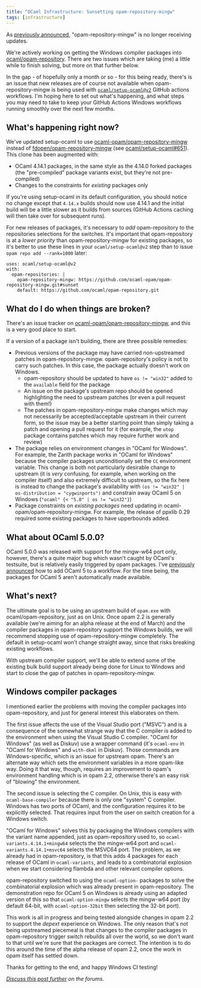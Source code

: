 ```yaml
---
title: "OCaml Infrastructure: Sunsetting opam-repository-mingw"
tags: [infrastructure]
---
```


As [previously announced](https://fdopen.github.io/opam-repository-mingw/2021/02/26/repo-discontinued), "opam-repository-mingw" is no longer receiving updates.

We're actively working on getting the Windows compiler packages into [ocaml/opam-repository](https://github.com/ocaml/opam-repository). There are two issues which are taking (me) a little while to finish solving, but more on that further below.

In the gap - of hopefully only a month or so - for this being ready, there's is an issue that new releases are of course not available when opam-repository-mingw is being used with [`ocaml/setup-ocaml@v2`](https://github.com/ocaml/setup-ocaml) GitHub actions workflows. I'm hoping here to set out what's happening, and what steps you may need to take to keep your GitHub Actions Windows workflows running smoothly over the next few months.

## What's happening right now?

We've updated setup-ocaml to use [ocaml-opam/opam-repository-mingw](https://github.com/ocaml-opam/opam-repository-mingw) instead of [fdopen/opam-repository-mingw](https://github.com/fdopen/opam-repository-mingw) (see [ocaml/setup-ocaml#651](https://github.com/ocaml/setup-ocaml/pull/651)). This clone has been augmented with:
- OCaml 4.14.1 packages, in the same style as the 4.14.0 forked packages (the "pre-compiled" package variants exist, but they're not pre-compiled)
- Changes to the constraints for _existing_ packages only

If you're using setup-ocaml in its default configuration, you should notice no change except that `4.14.x` builds should now use 4.14.1 and the initial build will be a little slower as it builds from sources (GitHub Actions caching will then take over for subsequent runs).

For new releases of packages, it's necessary to _add_ opam-repository to the repositories selections for the switches. It's important that opam-repository is at a _lower priority_ than opam-repository-mingw for existing packages, so it's better to use these lines in your `ocaml/setup-ocaml@v2` step than to issue `opam repo add --rank=1000` later:

```
uses: ocaml/setup-ocaml@v2
with:
  opam-repositories: |
    opam-repository-mingw: https://github.com/ocaml-opam/opam-repository-mingw.git#sunset
    default: https://github.com/ocaml/opam-repository.git
```

## What do I do when things are broken?

There's an issue tracker on [ocaml-opam/opam-repository-mingw](https://github.com/ocaml-opam/opam-repository-mingw/issues), and this is a very good place to start.

If a version of a package isn't building, there are three possible remedies:

- Previous versions of the package may have carried non-upstreamed patches in opam-repository-mingw. opam-repository's policy is not to carry such patches. In this case, the package actually doesn't work on Windows.
  - opam-repository should be updated to have `os != "win32"` added to the `available` field for the package
  - An issue on the package's upstream repo should be opened highlighting the need to upstream patches (or even a pull request with them!)
  - The patches in opam-repository-mingw make changes which may not necessarily be accepted/acceptable upstream in their current form, so the issue may be a better starting point than simply taking a patch and opening a pull request for it (for example, the `utop` package contains patches which may require further work and review)
- The package relies on environment changes in "OCaml for Windows". For example, the Zarith package works in "OCaml for Windows" because the compiler packages unconditionally set the `CC` environment variable. This change is both not particularly desirable change to upstream (it is _very_ confusing, for example, when working on the compiler itself) and also extremely difficult to upstream, so the fix here is instead to change the package's availability with `(os != "win32" | os-distribution = "cygwinports")` and constrain away OCaml 5 on Windows (`"ocaml" {< "5.0" | os != "win32"}`)
- Package constraints on _existing packages_ need updating in ocaml-opam/opam-repository-mingw. For example, the release of ppxlib 0.29 required some existing packages to have upperbounds added.

## What about OCaml 5.0.0?

OCaml 5.0.0 was released with support for the mingw-w64 port only, however, there's a quite major bug which wasn't caught by OCaml's testsuite, but is relatively easily triggered by opam packages. I've [previously announced](https://discuss.ocaml.org/t/pre-ann-installing-windows-ocaml-5-0-0-in-opam/11150) how to add OCaml 5 to a workflow. For the time being, the packages for OCaml 5 aren't automatically made available.

## What's next?

The ultimate goal is to be using an upstream build of `opam.exe` with ocaml/opam-repository, just as on Unix. Once opam 2.2 is generally available (we're aiming for an alpha release at the end of March) and the compiler packages in opam-repository support the Windows builds, we will recommend stopping use of opam-repository-mingw completely. The default in setup-ocaml won't change straight away, since that risks breaking existing workflows.

With upstream compiler support, we'll be able to extend some of the existing bulk build support already being done for Linux to Windows and start to close the gap of patches in opam-repository-mingw.

## Windows compiler packages

I mentioned earlier the problems with moving the compiler packages into opam-repository, and just for general interest this elaborates on them.

The first issue affects the use of the Visual Studio port ("MSVC") and is a consequence of the somewhat strange way that the C compiler is added to the environment when using the Visual Studio C compiler. "OCaml for Windows" (as well as Diskuv) use a wrapper command (it's `ocaml-env` in "OCaml for Windows" and `with-dkml` in Diskuv). Those commands are Windows-specific, which is an issue for upstream opam. There's an alternate way which sets the environment variables in a more opam-like way. Doing it that way, though, requires an improvement to opam's environment handling which is in opam 2.2, otherwise there's an easy risk of "blowing" the environment.

The second issue is selecting the C compiler. On Unix, this is easy
with `ocaml-base-compiler` because there is only one "system" C compiler. Windows has two ports of OCaml, and the configuration requires it to be explicitly selected. That requires input from the user on switch creation for a Windows switch.

"OCaml for Windows" solves this by packaging the Windows compilers with the variant name appended, just as opam-repository used to, so `ocaml-variants.4.14.1+mingw64` selects the the mingw-w64 port and `ocaml-variants.4.14.1+msvc64` selects the MSVC64 port. The problem, as we already had in opam-repository, is that this adds 4 packages for each release of OCaml in `ocaml-variants`, and leads to a combinatorial explosion when we start considering flambda and other relevant compiler options.

opam-repository switched to using the `ocaml-option-` packages to solve the combinatorial explosion which was already present in opam-repository. The demonstration repo for OCaml 5 on Windows is already using an adapted version of this so that `ocaml-option-mingw` selects the mingw-w64 port (by default 64-bit, with `ocaml-option-32bit` then selecting the 32-bit port).

This work is all in progress and being tested alongside changes in  opam 2.2 to support the _depext_ experience on Windows. The only reason that's not being upstreamed piecemeal is that changes to the compiler packages in opam-repository trigger switch rebuilds all over the world, so we don't want to that until we're sure that the packages are correct. The intention is to do this around the time of the alpha release of opam 2.2, once the work in opam itself has settled down.

Thanks for getting to the end, and happy Windows CI testing!

*[Discuss this post further](https://discuss.ocaml.org/t/sunsetting-opam-repository-mingw/11632) on the forums.*

